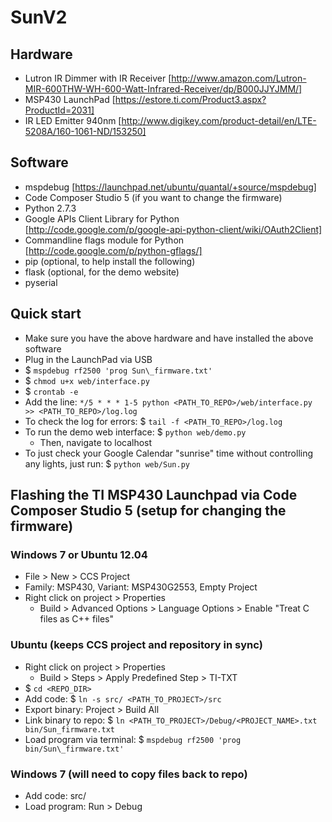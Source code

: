 SunV2
===========

Hardware
-----------
- Lutron IR Dimmer with IR Receiver [http://www.amazon.com/Lutron-MIR-600THW-WH-600-Watt-Infrared-Receiver/dp/B000JJYJMM/]
- MSP430 LaunchPad [https://estore.ti.com/Product3.aspx?ProductId=2031]
- IR LED Emitter 940nm [http://www.digikey.com/product-detail/en/LTE-5208A/160-1061-ND/153250]

Software
-----------
- mspdebug [https://launchpad.net/ubuntu/quantal/+source/mspdebug]
- Code Composer Studio 5 (if you want to change the firmware)
- Python 2.7.3
- Google APIs Client Library for Python [http://code.google.com/p/google-api-python-client/wiki/OAuth2Client]
- Commandline flags module for Python [http://code.google.com/p/python-gflags/]
- pip (optional, to help install the following)
- flask (optional, for the demo website)
- pyserial

Quick start
-----------
- Make sure you have the above hardware and have installed the above software
- Plug in the LaunchPad via USB
- $ `mspdebug rf2500 'prog Sun\_firmware.txt'`
- $ `chmod u+x web/interface.py`
- $ `crontab -e`
- Add the line: `*/5 * * * 1-5 python <PATH_TO_REPO>/web/interface.py >> <PATH_TO_REPO>/log.log`
- To check the log for errors: $ `tail -f <PATH_TO_REPO>/log.log`
- To run the demo web interface: $ `python web/demo.py`
    - Then, navigate to localhost
- To just check your Google Calendar "sunrise" time without controlling any lights, just run: $ `python web/Sun.py`

Flashing the TI MSP430 Launchpad via Code Composer Studio 5 (setup for changing the firmware)
-----------
### Windows 7 or Ubuntu 12.04
- File > New > CCS Project
- Family: MSP430, Variant: MSP430G2553, Empty Project
- Right click on project > Properties
    - Build > Advanced Options > Language Options > Enable "Treat C files as C++ files"

### Ubuntu (keeps CCS project and repository in sync)
- Right click on project > Properties
    - Build > Steps > Apply Predefined Step > TI-TXT
- $ `cd <REPO_DIR>`
- Add code: $ `ln -s src/ <PATH_TO_PROJECT>/src`
- Export binary: Project > Build All
- Link binary to repo: $ `ln <PATH_TO_PROJECT>/Debug/<PROJECT_NAME>.txt bin/Sun_firmware.txt`
- Load program via terminal: $ `mspdebug rf2500 'prog bin/Sun\_firmware.txt'`

### Windows 7 (will need to copy files back to repo)
- Add code: src/
- Load program: Run > Debug

